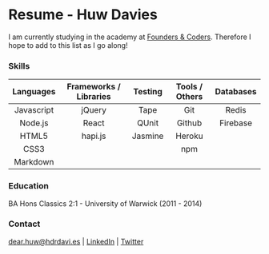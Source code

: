 # Resume - Huw Davies

I am currently studying in the academy at [Founders & Coders](http://www.foundersandcoders.com/). Therefore I hope to add to this list as I go along!

### Skills

|Languages   |Frameworks / Libraries | Testing   | Tools / Others | Databases      |
|:---------:|:----------------------:|:---------:|:--------------:|:--------------:|
|Javascript |jQuery                  | Tape      | Git            | Redis          |
|Node.js    |React                   | QUnit     | Github         | Firebase       |
|HTML5      | hapi.js                | Jasmine   | Heroku         |                |
|CSS3       |                        |           | npm            |                |
|Markdown   |                        |           | |                | 

### Education

BA Hons Classics 2:1 - University of Warwick (2011 - 2014)

### Contact
dear.huw@hdrdavi.es | [LinkedIn](https://uk.linkedin.com/in/hdrdavies) | [Twitter](https://twitter.com/hdrdavies)
